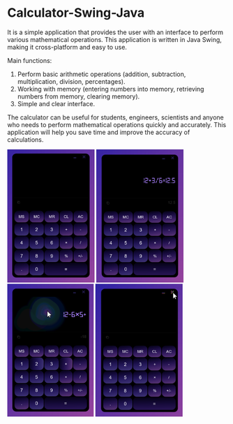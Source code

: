 # Calculator-Swing-Java
It is a simple application that provides the user with an interface to perform various mathematical operations. This application is written in Java Swing, making it cross-platform and easy to use.

Main functions:

1. Perform basic arithmetic operations (addition, subtraction, multiplication, division, percentages).
2. Working with memory (entering numbers into memory, retrieving numbers from memory, clearing memory).
3. Simple and clear interface.

The calculator can be useful for students, engineers, scientists and anyone who needs to perform mathematical operations quickly and accurately. This application will help you save time and improve the accuracy of calculations.

<img src='1.png' width='200'> <img src='2.png' width='200'> <img src='3.png' width='198'> <img src='4.png' width='200'>
